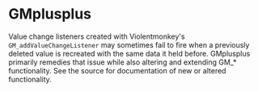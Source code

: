 # GMplusplus

Value change listeners created with Violentmonkey's `GM_addValueChangeListener` may sometimes fail to fire when a previously deleted value is recreated with the same data it held before. GMplusplus primarily remedies that issue while also altering and extending GM_* functionality. See the source for documentation of new or altered functionality.
